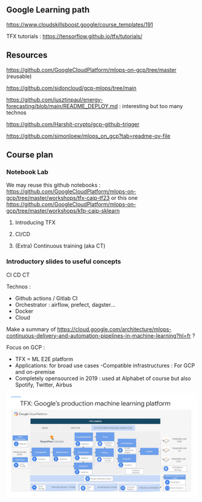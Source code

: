 ## Google Learning path

https://www.cloudskillsboost.google/course_templates/191

TFX tutorials : https://tensorflow.github.io/tfx/tutorials/

## Resources

https://github.com/GoogleCloudPlatform/mlops-on-gcp/tree/master (reusable)

https://github.com/sidoncloud/gcp-mlops/tree/main

https://github.com/iusztinpaul/energy-forecasting/blob/main/README_DEPLOY.md : interesting but too many technos

https://github.com/Harshit-crypto/gcp-github-trigger

https://github.com/simonloew/mlops_on_gcp?tab=readme-ov-file


## Course plan

### Notebook Lab

We may reuse this github notebooks : https://github.com/GoogleCloudPlatform/mlops-on-gcp/tree/master/workshops/tfx-caip-tf23
or this one https://github.com/GoogleCloudPlatform/mlops-on-gcp/tree/master/workshops/kfp-caip-sklearn

1. Introducing TFX

2. CI/CD

3. (Extra) Continuous training (aka CT)

### Introductory slides to useful concepts

CI
CD
CT 

Technos :
- Github actions / Gitlab CI
- Orchestrator : airflow, prefect, dagster...
- Docker
- Cloud


Make a summary of https://cloud.google.com/architecture/mlops-continuous-delivery-and-automation-pipelines-in-machine-learning?hl=fr ?

Focus on GCP :

- TFX = ML E2E platform 
- Applications: for broad use cases
-Compatible infrastructures : For GCP and on-premise
- Completely opensourced in 2019 : used at Alphabet of course but also Spotify, Twitter, Airbus

![alt text](image.png)
